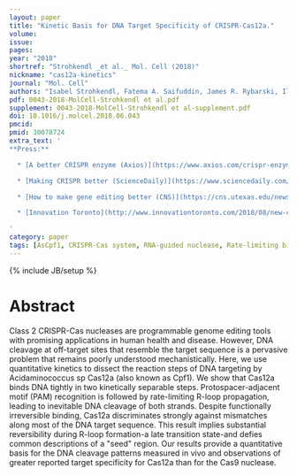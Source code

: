 ```yaml
---
layout: paper
title: "Kinetic Basis for DNA Target Specificity of CRISPR-Cas12a."
volume:
issue:
pages:
year: "2018"
shortref: "Strohkendl _et al._ Mol. Cell (2018)"
nickname: "cas12a-kinetics"
journal: "Mol. Cell"
authors: "Isabel Strohkendl, Fatema A. Saifuddin, James R. Rybarski, Ilya J. Finkelstein, Rick Russell"
pdf: 0043-2018-MolCell-Strohkendl et al.pdf
supplement: 0043-2018-MolCell-Strohkendl et al-supplement.pdf
doi: 10.1016/j.molcel.2018.06.043
pmcid:
pmid: 30078724
extra_text: '
**Press:**

  * [A better CRISPR enzyme (Axios)](https://www.axios.com/crispr-enzyme-cas12a-may-be-safer-than-cas9-45c48a24-d52b-41f8-9d47-c955578d2aed.html)

  * [Making CRISPR better (ScienceDaily)](https://www.sciencedaily.com/releases/2018/08/180802141744.htm)

  * [How to make gene editing better (CNS)](https://cns.utexas.edu/news/how-to-make-the-gene-editing-tool-crispr-work-even-better)

  * [Innovation Toronto](http://www.innovationtoronto.com/2018/08/new-cas12a-approach-could-open-the-door-for-gene-editing-safe-enough-for-use-in-humans/)

'
category: paper
tags: [AsCpf1, CRISPR-Cas system, RNA-guided nuclease, Rate-limiting binding]
---
```

{% include JB/setup %}

# Abstract

Class 2 CRISPR-Cas nucleases are programmable genome editing tools with promising applications in human health and disease. However, DNA cleavage at off-target sites that resemble the target sequence is a pervasive problem that remains poorly understood mechanistically. Here, we use quantitative kinetics to dissect the reaction steps of DNA targeting by Acidaminococcus sp Cas12a (also known as Cpf1). We show that Cas12a binds DNA tightly in two kinetically separable steps. Protospacer-adjacent motif (PAM) recognition is followed by rate-limiting R-loop propagation, leading to inevitable DNA cleavage of both strands. Despite functionally irreversible binding, Cas12a discriminates strongly against mismatches along most of the DNA target sequence. This result implies substantial reversibility during R-loop formation-a late transition state-and defies common descriptions of a "seed" region. Our results provide a quantitative basis for the DNA cleavage patterns measured in vivo and observations of greater reported target specificity for Cas12a than for the Cas9 nuclease.
